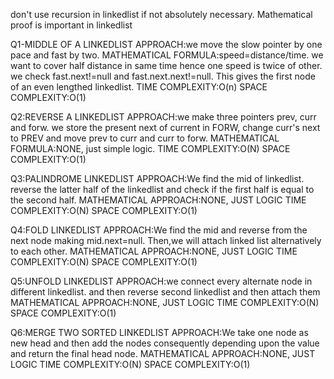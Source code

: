don't use recursion in linkedlist if not absolutely necessary.
Mathematical proof is important in linkedlist

Q1-MIDDLE OF A LINKEDLIST
APPROACH:we move the slow pointer by one pace and fast by two.
MATHEMATICAL FORMULA:speed=distance/time. we want to cover half distance in same time hence one
            speed is twice of other. we check fast.next!=null and fast.next.next!=null. This gives
            the first node of an even lengthed linkedlist.
TIME COMPLEXITY:O(n)
SPACE COMPLEXITY:O(1)

Q2:REVERSE A LINKEDLIST
APPROACH:we make three pointers prev, curr and forw. we store the present next of current in FORW,
    change curr's next to PREV and move prev to curr and curr to forw.
MATHEMATICAL FORMULA:NONE, just simple logic.
TIME COMPLEXITY:O(N)
SPACE COMPLEXITY:O(1)

Q3:PALINDROME LINKEDLIST
APPROACH:We find the mid of linkedlist. reverse the latter half of the linkedlist and check if the
    first half is equal to the second half.
MATHEMATICAL APPROACH:NONE, JUST LOGIC
TIME COMPLEXITY:O(N)
SPACE COMPLEXITY:O(1)

Q4:FOLD LINKEDLIST
APPROACH:We find the mid and reverse from the next node making mid.next=null. Then,we will attach linked
    list alternatively to each other.
MATHEMATICAL APPROACH:NONE, JUST LOGIC
TIME COMPLEXITY:O(N)
SPACE COMPLEXITY:O(1)

Q5:UNFOLD LINKEDLIST
APPROACH:we connect every alternate node in different linkedlist. and then reverse second linkedlist and 
    then attach them
MATHEMATICAL APPROACH:NONE, JUST LOGIC
TIME COMPLEXITY:O(N)
SPACE COMPLEXITY:O(1)

Q6:MERGE TWO SORTED LINKEDLIST
APPROACH:We take one node as new head and then add the nodes consequently depending upon the value and 
    return the final head node.
MATHEMATICAL APPROACH:NONE, JUST LOGIC
TIME COMPLEXITY:O(N)
SPACE COMPLEXITY:O(1)

